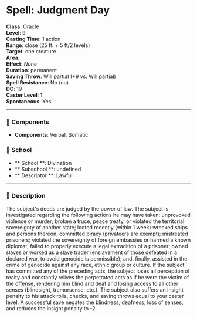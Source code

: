 
# Spell: Judgment Day
**Class**: Oracle  
**Level**: 9  
**Casting Time**: 1 action  
**Range**: close (25 ft. + 5 ft/2 levels)  
**Target**: one creature  
**Area**:   
**Effect**: _None_  
**Duration**: permanent  
**Saving Throw**: Will partial (+9 vs. Will partial)  
**Spell Resistance**: No (no)  
**DC**: 19  
**Caster Level**: 1  
**Spontaneous**: Yes

---

### 🔮 Components
- **Components**: Verbal, Somatic

### 🏫 School
- ** School **: Divination
- ** Subschool **: undefined
- ** Descriptor **: Lawful
---

### 📜 Description
The subject's deeds are judged by the power of law. The subject is investigated regarding the following actions he may have taken: unprovoked violence or murder; broken a truce, peace treaty, or violated the territorial sovereignty of another state; looted recently (within 1 week) wrecked ships and persons thereon; committed piracy (privateers are exempt); mistreated prisoners; violated the sovereignty of foreign embassies or harmed a known diplomat; failed to properly execute a legal extradition of a prisoner; owned slaves or worked as a slave trader (enslavement of those defeated in a declared war, to avoid genocide is permissible); and, finally, assisted in the crime of genocide against any race, ethnic group or culture. If the subject has committed any of the preceding acts, the subject loses all perception of realty and constantly relives the perpetrated acts as if he were the victim of the offense, rendering him blind and deaf and losing access to all other senses (blindsight, tremorsense, etc.). The subject also suffers an insight penalty to his attack rolls, checks, and saving throws equal to your caster level. A successful save negates the blindness, deafness, loss of senses, and reduces the insight penalty to -2.
